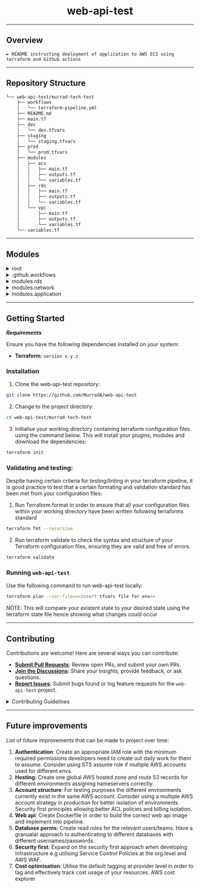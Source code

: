 <p align="center">
    <h1 align="center">web-api-test</h1>
</p>
<hr>

##  Overview

<code>► README instructing deployment of application to AWS ECS using terraform and Github actions </code>

---

##  Repository Structure

```sh
└── web-api-test/murrad-tech-test
    ├── workflows
    │   └── terraform-pipeline.yml
    ├── README.md
    ├── main.tf
    ├── dev
    │   └── dev.tfvars
    ├── staging
    │   └── staging.tfvars
    ├── prod
    │   └── prod.tfvars
    ├── modules
    │   ├── ecs
    │   │   ├── main.tf
    │   │   ├── outputs.tf
    │   │   └── variables.tf
    │   ├── rds
    │   │   ├── main.tf
    │   │   ├── outputs.tf
    │   │   └── variables.tf
    │   └── vpc
    │       ├── main.tf
    │       ├── outputs.tf
    │       └── variables.tf
    └── variables.tf
```

---

##  Modules

<details closed><summary>root</summary>

| File                                                                                           | Summary                         |
| ---                                                                                            | ---                             |
| [main.tf](https://github.com/MurradA/web-api-test/blob/master/main.tf)           | <code>► Variables</code> |
| [variables.tf](https://github.com/MurradA/web-api-test/blob/master/variables.tf) | <code>► Main Configuration</code> |

</details>

<details closed><summary>.github.workflows</summary>

| File                                                                                                                                 | Summary                         |
| ---                                                                                                                                  | ---                             |
| [terraform-pipeline.yml](https://github.com/MurradA/web-api-test/blob/master/.github/workflows/terraform-pipeline.yml) | <code>► Pipeline</code> |

</details>

<details closed><summary>modules.rds</summary>

| File                                                                                                         | Summary                         |
| ---                                                                                                          | ---                             |
| [outputs.tf](https://github.com/MurradA/web-api-test/blob/master/modules/rds/outputs.tf)     | <code>► Database Modules Outputs</code> |
| [main.tf](https://github.com/MurradA/web-api-test/blob/master/modules/rds/main.tf)           | <code>► Database Modules Main</code> |
| [variables.tf](https://github.com/MurradA/web-api-test/blob/master/modules/rds/variables.tf) | <code>► Database Modules Variables</code> |

</details>

<details closed><summary>modules.network</summary>

| File                                                                                                           | Summary                         |
| ---                                                                                                            | ---                             |
| [outputs.tf](https://github.com/MurradA/web-api-test/blob/master/modules/network/outputs.tf)     | <code>► Network Modules Outputs</code> |
| [main.tf](https://github.com/MurradA/web-api-test/blob/master/modules/network/main.tf)           | <code>► Network Modules Main</code> |
| [variables.tf](https://github.com/MurradA/web-api-test/blob/master/modules/network/variables.tf) | <code>► Network Modules Variables</code> |

</details>

<details closed><summary>modules.application</summary>

| File                                                                                                               | Summary                         |
| ---                                                                                                                | ---                             |
| [outputs.tf](https://github.com/MurradA/web-api-test/blob/master/modules/application/outputs.tf)     | <code>► Application Module Outputs</code> |
| [main.tf](https://github.com/MurradA/web-api-test/blob/master/modules/application/main.tf)           | <code>► Application Module Main</code> |
| [variables.tf](https://github.com/MurradA/web-api-test/blob/master/modules/application/variables.tf) | <code>► Application Module Variables</code> |

</details>

---

##  Getting Started

***Requirements***

Ensure you have the following dependencies installed on your system:

* **Terraform**: `version x.y.z`

###  Installation

1. Clone the web-api-test repository:

```sh
git clone https://github.com/MurradA/web-api-test
```

2. Change to the project directory:

```sh
cd web-api-test/murrad-tech-test
```

3. Initialise your working directory containing terraform configuration files using the command below. This will install your plugins, modules and download the dependencies:

```sh
terraform init
```

###  Validating and testing:

Despite having certain criteria for testing/linting in your terraform pipeline, it is good practice to test that a certain formating and validation standard has been met from your configuration files:

1. Run Terraform format in order to ensure that all your configuration files within your working directory have been written following terraforms standard

```sh
terraform fmt --recursive
```

2. Run terraform validate to check the syntax and structure of your Terraform configuration files, ensuring they are valid and free of errors.

```sh
terraform validate
```

###  Running `web-api-test`

Use the following command to run web-api-test locally:

```sh
terraform plan --var-file=<<insert tfvars file for env>>
```

NOTE: This will compare your existent state to your desired state using the terraform state file hence showing what changes could occur

---

##  Contributing

Contributions are welcome! Here are several ways you can contribute:

- **[Submit Pull Requests](https://github.com/MurradA/web-api-test/murrad-tech-test/blob/main/CONTRIBUTING.md)**: Review open PRs, and submit your own PRs.
- **[Join the Discussions](https://github.com/MurradA/web-api-test/murrad-tech-test/discussions)**: Share your insights, provide feedback, or ask questions.
- **[Report Issues](https://github.com/MurradA/web-api-test/murrad-tech-test/issues)**: Submit bugs found or log feature requests for the `web-api-test` project.

<details closed>
    <summary>Contributing Guidelines</summary>

1. **Begin by Forking the Repository**: Initial step required is to fork the repository to your github account.
2. **Clone repository**: Execute the command below in order to clone the repository locally using a git client.
   ```sh
   git clone https://github.com/MurradA/web-api-test
   ```
3. **Branching strategy**: It is always best practice to create a new branch giving it a descriptive name relevant to the task.
   ```sh
   git checkout -b new-feature-x
   ```
4. **Select changes you wish to add**: Add the changes of the files you wish to deploy.
   ```sh
   git add <<file-name>>
   ```
5. **Commit Your Changes**: Commit with a clear message describing your updates. It is best practice to construct a commit message in an imperative mood e.g 'fix typo' rather than 'fixed typo'
   ```sh
   git commit -m 'Implemented new feature x.'
   ```
6. **Push changes to GitHub**: Push the changes that you have made to the forked GitHub repo.
   ```sh
   git push origin new-feature-x
   ```
7. **Submit a Pull Request**: Create a PR against the original project repository that clearly describes the changes that you have made. It is best practice to wait for your PR to be reviewed and approved before merging into the main branch.
Make sure to test the existing changes to ensure that the pipeline still successful runs and your changes should not break anything.

</details>

---

##  Future improvements

List of future improvements that can be made to project over time:

1. **Authentication**: Create an appropriate IAM role with the minimum required permissions developers need to create out daily work for them to assume. Consider using STS assume role if multiple AWS accounts used for different envs.
2. **Hosting**: Create one global AWS hosted zone and route 53 records for different environments assigning nameservers correctly.
3. **Account structure**: For testing purposes the different environments currently exist in the same AWS account. Consider using a multiple AWS account strategy in production for better isolation of environments. Security first principles allowing better ACL policies and billing isolation.
4. **Web api**: Create Dockerfile in order to build the correct web api image and implement into pipeline.
5. **Database perms**: Create read roles for the relevant users/teams. Have a granualar approach to authenticating to different databases with different usernames/passwords.
6. **Security first**: Expand on the security first approach when developing infrastructure e.g utilising Service Control Policies at the org level and AWS WAF.
7. **Cost optimisation**: Utilise the default tagging at provider level in order to tag and effectively track cost usage of your resources. AWS cost explorer

